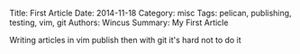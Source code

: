 Title: First Article
Date: 2014-11-18
Category: misc
Tags: pelican, publishing, testing, vim, git
Authors: Wincus
Summary: My First Article

Writing articles in vim
publish then with git
it's hard not to do it
